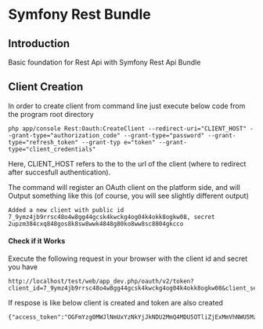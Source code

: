 # Symfony Rest Bundle

## Introduction
Basic foundation for Rest Api with Symfony Rest Api Bundle

## Client Creation
In order to create client from command line just execute below code from the program root directory

```
php app/console Rest:Oauth:CreateClient --redirect-uri="CLIENT_HOST" --grant-type="authorization_code" --grant-type="password" --grant-type="refresh_token" --grant-typ e="token" --grant-type="client_credentials"
```
Here, CLIENT_HOST refers to the to the url of the client (where to redirect after succesfull authentication).

The command will register an OAuth client on the platform side, and will Output something like this (of course, you will see slightly different output)

```
Added a new client with public id 7_9ymz4jb9rrsc48o4w8gg44gcsk4kwckg4og04k4okk8ogkw08, secret 2upzm384cxq848gos8k8sw8wwk4848g80ko8ww8sc8804gkcco
```

#### Check if it Works
Execute the following request in your browser with the client id and secret you have
```
http://localhost/test/web/app_dev.php/oauth/v2/token?client_id=7_9ymz4jb9rrsc48o4w8gg44gcsk4kwckg4og04k4okk8ogkw08&client_secret=2upzm384cxq848gos8k8sw8wwk4848g80ko8ww8sc8804gkcco&grant_type=client_credentials

```

If respose is like below client is created and token are also created
```
{"access_token":"OGFmYzg0MWJlNmUxYzNkYjJkNDU2MmQ4MDU5OTliZjExMmVhNWU5MzUxZjhhNjUyNDBmYmFhNjU3ZWJiYmVjZg","expires_in":3600,"token_type":"bearer","scope":null}
```